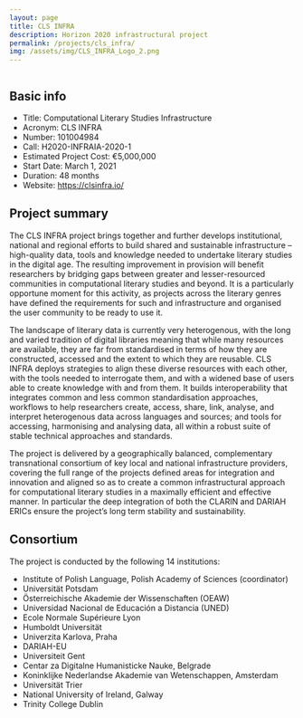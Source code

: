 ```yaml
---
layout: page
title: CLS INFRA
description: Horizon 2020 infrastructural project
permalink: /projects/cls_infra/
img: /assets/img/CLS_INFRA_Logo_2.png
---
```




<div>
    <img class="col three left" src="{{ site.baseurl }}/assets/img/CLS_INFRA_logo.png" alt="" title="Computational Literary Studies Infrastructure"/>
</div>




## Basic info

* Title: Computational Literary Studies Infrastructure
* Acronym: CLS INFRA
* Number: 101004984
* Call: H2020-INFRAIA-2020-1
* Estimated Project Cost: €5,000,000
* Start Date: March 1, 2021
* Duration: 48 months
* Website: https://clsinfra.io/






## Project summary

The CLS INFRA project brings together and further develops institutional, national and regional efforts to build shared and sustainable infrastructure – high-quality data, tools and knowledge needed to undertake literary studies in the digital age. The resulting improvement in provision will benefit researchers by bridging gaps between greater and lesser-resourced communities in computational literary studies and beyond. It is a particularly opportune moment for this activity, as projects across the literary genres have defined the requirements for such and infrastructure and organised the user community to be ready to use it.

The landscape of literary data is currently very heterogenous, with the long and varied tradition of digital libraries meaning that while many resources are available, they are far from standardised in terms of how they are constructed, accessed and the extent to which they are reusable. CLS INFRA deploys strategies to align these diverse resources with each other, with the tools needed to interrogate them, and with a widened base of users able to create knowledge with and from them. It builds interoperability that integrates common and less common standardisation approaches, workflows to help researchers create, access, share, link, analyse, and interpret heterogenous data across languages and sources; and tools for accessing, harmonising and analysing data, all within a robust suite of stable technical approaches and standards.

The project is delivered by a geographically balanced, complementary transnational consortium of key local and national infrastructure providers, covering the full range of the projects defined areas for integration and innovation and aligned so as to create a common infrastructural approach for computational literary studies in a maximally efficient and effective manner. In particular the deep integration of both the CLARIN and DARIAH ERICs ensure the project’s long term stability and sustainability.

## Consortium

The project is conducted by the following 14 institutions:

* Institute of Polish Language, Polish Academy of Sciences (coordinator)
* Universität Potsdam
* Österreichische Akademie der Wissenschaften (OEAW)
* Universidad Nacional de Educación a Distancia (UNED)
* Ecole Normale Supérieure Lyon
* Humboldt Universität
* Univerzita Karlova, Praha
* DARIAH-EU
* Universiteit Gent
* Centar za Digitalne Humanisticke Nauke, Belgrade
* Koninklijke Nederlandse Akademie van Wetenschappen, Amsterdam
* Universität Trier
* National University of Ireland, Galway
* Trinity College Dublin



